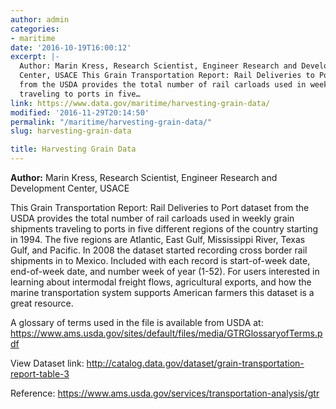 ```yaml
---
author: admin
categories:
- maritime
date: '2016-10-19T16:00:12'
excerpt: |-
  Author: Marin Kress, Research Scientist, Engineer Research and Development
  Center, USACE This Grain Transportation Report: Rail Deliveries to Port dataset
  from the USDA provides the total number of rail carloads used in weekly grain shipments
  traveling to ports in five…
link: https://www.data.gov/maritime/harvesting-grain-data/
modified: '2016-11-29T20:14:50'
permalink: "/maritime/harvesting-grain-data/"
slug: harvesting-grain-data

title: Harvesting Grain Data
---
```


**Author:** Marin Kress, Research Scientist, Engineer Research and Development Center, USACE

This Grain Transportation Report: Rail Deliveries to Port dataset from the USDA provides the total number of rail carloads used in weekly grain shipments traveling to ports in five different regions of the country starting in 1994. The five regions are Atlantic, East Gulf, Mississippi River, Texas Gulf, and Pacific. In 2008 the dataset started recording cross border rail shipments in to Mexico. Included with each record is start-of-week date, end-of-week date, and number week of year (1-52). For users interested in learning about intermodal freight flows, agricultural exports, and how the marine transportation system supports American farmers this dataset is a great resource.

A glossary of terms used in the file is available from USDA at: https://www.ams.usda.gov/sites/default/files/media/GTRGlossaryofTerms.pdf

View Dataset link: <http://catalog.data.gov/dataset/grain-transportation-report-table-3>

Reference: https://www.ams.usda.gov/services/transportation-analysis/gtr
